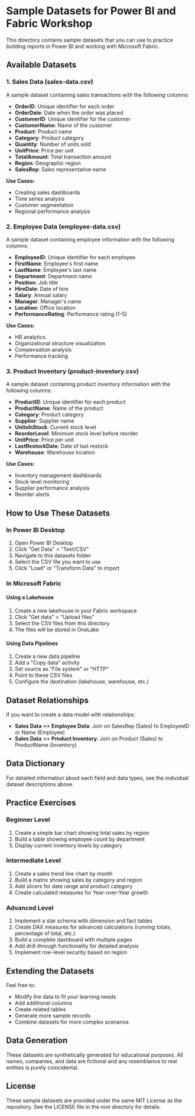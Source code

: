 # Sample Datasets for Power BI and Fabric Workshop

This directory contains sample datasets that you can use to practice building reports in Power BI and working with Microsoft Fabric.

## Available Datasets

### 1. Sales Data (sales-data.csv)

A sample dataset containing sales transactions with the following columns:
- **OrderID**: Unique identifier for each order
- **OrderDate**: Date when the order was placed
- **CustomerID**: Unique identifier for the customer
- **CustomerName**: Name of the customer
- **Product**: Product name
- **Category**: Product category
- **Quantity**: Number of units sold
- **UnitPrice**: Price per unit
- **TotalAmount**: Total transaction amount
- **Region**: Geographic region
- **SalesRep**: Sales representative name

**Use Cases:**
- Creating sales dashboards
- Time series analysis
- Customer segmentation
- Regional performance analysis

### 2. Employee Data (employee-data.csv)

A sample dataset containing employee information with the following columns:
- **EmployeeID**: Unique identifier for each employee
- **FirstName**: Employee's first name
- **LastName**: Employee's last name
- **Department**: Department name
- **Position**: Job title
- **HireDate**: Date of hire
- **Salary**: Annual salary
- **Manager**: Manager's name
- **Location**: Office location
- **PerformanceRating**: Performance rating (1-5)

**Use Cases:**
- HR analytics
- Organizational structure visualization
- Compensation analysis
- Performance tracking

### 3. Product Inventory (product-inventory.csv)

A sample dataset containing product inventory information with the following columns:
- **ProductID**: Unique identifier for each product
- **ProductName**: Name of the product
- **Category**: Product category
- **Supplier**: Supplier name
- **UnitsInStock**: Current stock level
- **ReorderLevel**: Minimum stock level before reorder
- **UnitPrice**: Price per unit
- **LastRestockDate**: Date of last restock
- **Warehouse**: Warehouse location

**Use Cases:**
- Inventory management dashboards
- Stock level monitoring
- Supplier performance analysis
- Reorder alerts

## How to Use These Datasets

### In Power BI Desktop

1. Open Power BI Desktop
2. Click "Get Data" > "Text/CSV"
3. Navigate to this datasets folder
4. Select the CSV file you want to use
5. Click "Load" or "Transform Data" to import

### In Microsoft Fabric

#### Using a Lakehouse

1. Create a new lakehouse in your Fabric workspace
2. Click "Get data" > "Upload files"
3. Select the CSV files from this directory
4. The files will be stored in OneLake

#### Using Data Pipelines

1. Create a new data pipeline
2. Add a "Copy data" activity
3. Set source as "File system" or "HTTP"
4. Point to these CSV files
5. Configure the destination (lakehouse, warehouse, etc.)

## Dataset Relationships

If you want to create a data model with relationships:

- **Sales Data** ↔ **Employee Data**: Join on SalesRep (Sales) to EmployeeID or Name (Employee)
- **Sales Data** ↔ **Product Inventory**: Join on Product (Sales) to ProductName (Inventory)

## Data Dictionary

For detailed information about each field and data types, see the individual dataset descriptions above.

## Practice Exercises

### Beginner Level

1. Create a simple bar chart showing total sales by region
2. Build a table showing employee count by department
3. Display current inventory levels by category

### Intermediate Level

1. Create a sales trend line chart by month
2. Build a matrix showing sales by category and region
3. Add slicers for date range and product category
4. Create calculated measures for Year-over-Year growth

### Advanced Level

1. Implement a star schema with dimension and fact tables
2. Create DAX measures for advanced calculations (running totals, percentage of total, etc.)
3. Build a complete dashboard with multiple pages
4. Add drill-through functionality for detailed analysis
5. Implement row-level security based on region

## Extending the Datasets

Feel free to:
- Modify the data to fit your learning needs
- Add additional columns
- Create related tables
- Generate more sample records
- Combine datasets for more complex scenarios

## Data Generation

These datasets are synthetically generated for educational purposes. All names, companies, and data are fictional and any resemblance to real entities is purely coincidental.

## License

These sample datasets are provided under the same MIT License as the repository. See the LICENSE file in the root directory for details.
